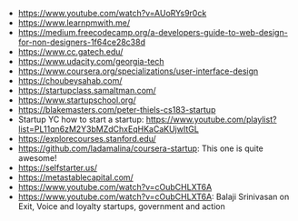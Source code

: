 - https://www.youtube.com/watch?v=AUoRYs9r0ck
- https://www.learnpmwith.me/
- https://medium.freecodecamp.org/a-developers-guide-to-web-design-for-non-designers-1f64ce28c38d
- https://www.cc.gatech.edu/
- https://www.udacity.com/georgia-tech
- https://www.coursera.org/specializations/user-interface-design
- https://choubeysahab.com/
- https://startupclass.samaltman.com/
- https://www.startupschool.org/
- https://blakemasters.com/peter-thiels-cs183-startup
- Startup YC how to start a startup: https://www.youtube.com/playlist?list=PL11qn6zM2Y3bMZdChxEqHKaCaKUjwItGL
- https://explorecourses.stanford.edu/
- https://github.com/ladamalina/coursera-startup: This one is  quite awesome!
- https://selfstarter.us/
- https://metastablecapital.com/
- https://www.youtube.com/watch?v=cOubCHLXT6A
- https://www.youtube.com/watch?v=cOubCHLXT6A: Balaji Srinivasan on Exit, Voice and loyalty startups, government and action
